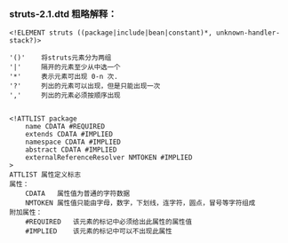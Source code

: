 ### struts-2.1.dtd 粗略解释： ###
	<!ELEMENT struts ((package|include|bean|constant)*, unknown-handler-stack?)>

	'()' 	将struts元素分为两组
	'|'		隔开的元素至少从中选一个
	'*'		表示元素可出现 0-n 次. 
	'?' 	列出的元素可以出现，但是只能出现一次
	','		列出的元素必须按顺序出现


	<!ATTLIST package
	    name CDATA #REQUIRED
	    extends CDATA #IMPLIED
	    namespace CDATA #IMPLIED
	    abstract CDATA #IMPLIED
	    externalReferenceResolver NMTOKEN #IMPLIED
	>
	ATTLIST 属性定义标志
	属性：
		CDATA	属性值为普通的字符数据
		NMTOKEN	属性值只能由字母，数字，下划线，连字符，圆点，冒号等字符组成
	附加属性：
		#REQUIRED	该元素的标记中必须给出此属性的属性值
		#IMPLIED	该元素的标记中可以不出现此属性
		